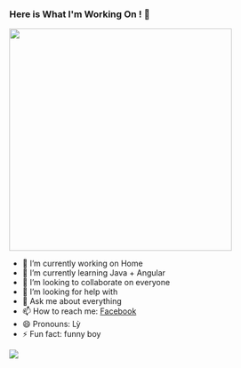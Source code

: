 ### Here is What I'm Working On !  👋

<img with="500" height="400" src="https://images.unsplash.com/photo-1468971050039-be99497410af?ixlib=rb-1.2.1&ixid=eyJhcHBfaWQiOjEyMDd9&auto=format&fit=crop&w=1490&q=80">

- 🔭 I’m currently working on Home
- 🌱 I’m currently learning Java + Angular
- 👯 I’m looking to collaborate on everyone
- 🤔 I’m looking for help with 
- 💬 Ask me about everything
- 📫 How to reach me: [Facebook](https://www.facebook.com/huytran.16.02.98/)
- 😄 Pronouns: Lỳ
- ⚡ Fun fact: funny boy

![](https://media1.giphy.com/media/l3nSWRgDAparB8ad2/giphy.gif)
